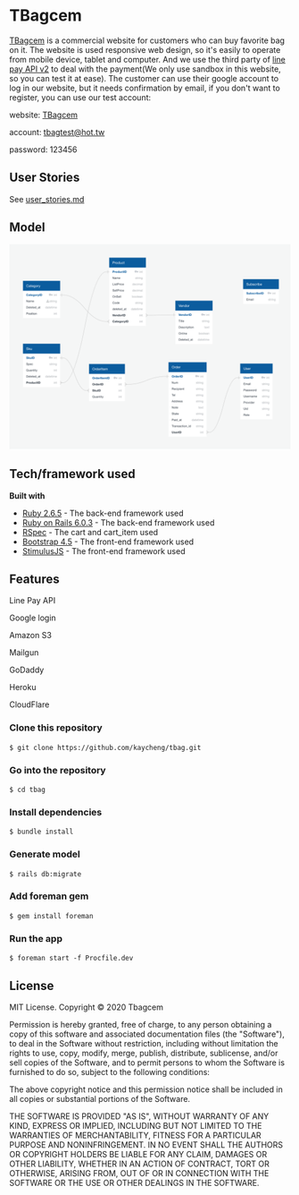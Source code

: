 # TBagcem

[TBagcem](https://tbagcem.com) is a commercial website for customers who can buy favorite bag on it. The website is used responsive web design, so it's easily to operate from mobile device, tablet and computer. And we use the third party of [line pay API v2](https://pay.line.me/tw/developers/main/main?locale=en_US) to deal with the payment(We only use sandbox in this website, so you can test it at ease). The customer can use their google account to log in our website, but it needs confirmation by email, if you don't want to register, you can use our test account:

website: [TBagcem](https://tbagcem.com)  

account: tbagtest@hot.tw  

password: 123456  


## User Stories

See [user_stories.md](/user_stories.md)

## Model

![image](https://github.com/kaycheng/tbag/blob/main/RWD.png)

## Tech/framework used

**Built with**

* [Ruby 2.6.5](https://www.ruby-lang.org/en/) - The back-end framework used
* [Ruby on Rails 6.0.3](http://rubyonrails.org/) - The back-end framework used
* [RSpec](https://rspec.info) - The cart and cart_item used
* [Bootstrap 4.5](https://getbootstrap.com/) - The front-end framework used
* [StimulusJS](https://stimulusjs.org) - The front-end framework used

## Features

Line Pay API  

Google login  

Amazon S3

Mailgun  

GoDaddy  

Heroku  

CloudFlare  


### Clone this repository
```
$ git clone https://github.com/kaycheng/tbag.git
```
### Go into the repository
```
$ cd tbag
```
### Install dependencies
```
$ bundle install
```
### Generate model
```
$ rails db:migrate
```
### Add foreman gem
```
$ gem install foreman
```
### Run the app
```
$ foreman start -f Procfile.dev
```
 

## License

MIT License. Copyright © 2020 Tbagcem

Permission is hereby granted, free of charge, to any person obtaining a copy of this software and associated documentation files (the "Software"), to deal in the Software without restriction, including without limitation the rights to use, copy, modify, merge, publish, distribute, sublicense, and/or sell copies of the Software, and to permit persons to whom the Software is furnished to do so, subject to the following conditions:

The above copyright notice and this permission notice shall be included in all copies or substantial portions of the Software.

THE SOFTWARE IS PROVIDED "AS IS", WITHOUT WARRANTY OF ANY KIND, EXPRESS OR IMPLIED, INCLUDING BUT NOT LIMITED TO THE WARRANTIES OF MERCHANTABILITY, FITNESS FOR A PARTICULAR PURPOSE AND NONINFRINGEMENT. IN NO EVENT SHALL THE AUTHORS OR COPYRIGHT HOLDERS BE LIABLE FOR ANY CLAIM, DAMAGES OR OTHER LIABILITY, WHETHER IN AN ACTION OF CONTRACT, TORT OR OTHERWISE, ARISING FROM, OUT OF OR IN CONNECTION WITH THE SOFTWARE OR THE USE OR OTHER DEALINGS IN THE SOFTWARE.
